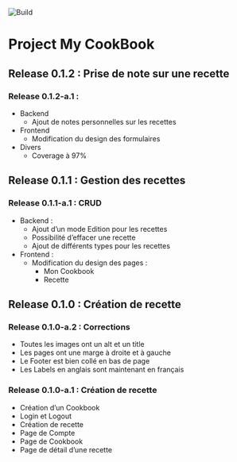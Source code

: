 ![Build](https://travis-ci.com/erischon/p13_erischon.svg?branch=master)

# Project My CookBook

## Release 0.1.2 : Prise de note sur une recette

### Release 0.1.2-a.1 :

- Backend
    - Ajout de notes personnelles sur les recettes
- Frontend
    - Modification du design des formulaires
- Divers
    - Coverage à 97%

## Release 0.1.1 : Gestion des recettes

### Release 0.1.1-a.1 : CRUD

- Backend :
    - Ajout d’un mode Edition pour les recettes
    - Possibilité d’effacer une recette
    - Ajout de différents types pour les recettes
- Frontend :
    - Modification du design des pages :
        - Mon Cookbook
        - Recette

## Release 0.1.0 : Création de recette

### Release 0.1.0-a.2 : Corrections

- Toutes les images ont un alt et un title
- Les pages ont une marge à droite et à gauche
- Le Footer est bien collé en bas de page
- Les Labels en anglais sont maintenant en français

### Release 0.1.0-a.1 : Création de recette

- Création d’un Cookbook
- Login et Logout
- Création de recette
- Page de Compte
- Page de Cookbook
- Page de détail d’une recette